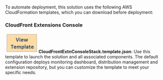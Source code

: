 To automate deployment, this solution uses the following AWS CloudFormation templates, which you can download before deployment:

### CloudFront Extensions Console
 
[![View template](../images/view-template.png)](https://aws-gcr-solutions.s3.amazonaws.com/Aws-cloudfront-extensions/latest/default/CloudFrontExtnConsoleStack.template.json)**CloudFrontExtnConsoleStack.template.json**: Use this template to launch the solution and all associated components. The default configuration deploys monitoring dashboard, distribution management and extension repository, but you can customize the template to meet your specific needs.
